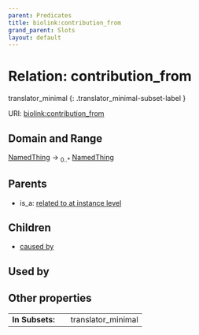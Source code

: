 ```yaml
---
parent: Predicates
title: biolink:contribution_from
grand_parent: Slots
layout: default
---
```


# Relation: contribution_from

translator_minimal
{: .translator_minimal-subset-label }




URI: [biolink:contribution_from](https://w3id.org/biolink/vocab/contribution_from)

## Domain and Range

[NamedThing](NamedThing.md) ->  <sub>0..\*</sub> [NamedThing](NamedThing.md)

## Parents

 *  is_a: [related to at instance level](related_to_at_instance_level.md)

## Children

 *  [caused by](caused_by.md)

## Used by


## Other properties

|  |  |  |
| --- | --- | --- |
| **In Subsets:** | | translator_minimal |

